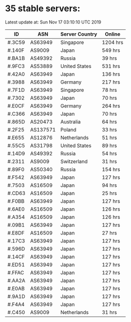 # 35 stable servers:

Latest update at: Sun Nov 17 03:10:10 UTC 2019

| ID | ASN | Server Country | Online |
| -- | --- | -------------- | ------ |
| #.3C59 | AS63949 | Singapore | 1204 hrs |
| #.140F | AS9009 | Japan | 549 hrs |
| #.BA1B | AS49392 | Russia | 39 hrs |
| #.9FC3 | AS53889 | United States | 531 hrs |
| #.42A0 | AS63949 | Japan | 136 hrs |
| #.3988 | AS63949 | Germany | 217 hrs |
| #.7F1D | AS63949 | Singapore | 78 hrs |
| #.7302 | AS63949 | Japan | 70 hrs |
| #.E0CF | AS63949 | Germany | 264 hrs |
| #.C366 | AS63949 | Japan | 70 hrs |
| #.865D | AS20473 | Australia | 64 hrs |
| #.2F25 | AS137571 | Poland | 33 hrs |
| #.E655 | AS12876 | Netherlands | 51 hrs |
| #.55C5 | AS31798 | United States | 89 hrs |
| #.14D9 | AS49392 | Russia | 54 hrs |
| #.2311 | AS9009 | Switzerland | 31 hrs |
| #.89F0 | AS50340 | Russia | 154 hrs |
| #.F542 | AS63949 | Japan | 127 hrs |
| #.7503 | AS16509 | Japan | 94 hrs |
| #.CD63 | AS16509 | Japan | 25 hrs |
| #.F0BB | AS63949 | Japan | 127 hrs |
| #.6AE0 | AS16509 | Japan | 126 hrs |
| #.A354 | AS16509 | Japan | 126 hrs |
| #.09B1 | AS63949 | Japan | 127 hrs |
| #.E8DF | AS16509 | Japan | 27 hrs |
| #.17C3 | AS63949 | Japan | 127 hrs |
| #.596D | AS63949 | Japan | 127 hrs |
| #.14CF | AS63949 | Japan | 127 hrs |
| #.ED51 | AS63949 | Japan | 127 hrs |
| #.FFAC | AS63949 | Japan | 127 hrs |
| #.AA2A | AS63949 | Japan | 127 hrs |
| #.E0AB | AS63949 | Japan | 127 hrs |
| #.9A1D | AS63949 | Japan | 127 hrs |
| #.F4A4 | AS63949 | Japan | 127 hrs |
| #.C450 | AS9009 | Netherlands | 31 hrs |

